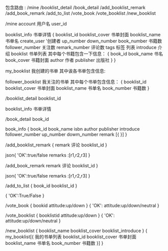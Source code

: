 包含路由 :
/mine  /booklist_detail   /book_detail
/add_booklist_remark   /add_book_remark
/add_to_list   /vote_book   /vote_booklist
/new_booklist


/mine
account 用户名
user_id

booklist_info  书单详情
{
  booklist_id
  booklist_cover 书单封面
  booklist_name  书单名
  create_user  '创建者
  up_number
  down_number
  book_number 书籍数
  follower_number  关注数
  remark_number 评论数
  tags 标签   列表
  introduce 介绍
  booklist 书单列表  其中每个书籍包含一下信息：
  {
    book_id
    book_name 书名
    book_cover 书籍封面
    author 作者
    publisher 出版社
   }
}

my_booklist 我创建的书单 其中诶各书单包含信息:

follower_booklist 我关注的书单 其中每个书单包含信息：
{
  booklist_id
  booklist_cover 书单封面
  booklist_name  书单名
  book_number 书籍数
}

/booklist_detail
  booklist_id

  booklist_info 书单详情

/book_detail
  book_id

  book_info
{
book_id
book_name
isbn
author
publisher
introduce
follower_number
up_number
dowm_number
remark [{
}]
}

/add_booklist_remark
{
remark 评论
booklist_id
}

json{
'OK':true/false
remarks :[r1,r2,r3]
}

/add_book_remark
remark 评论
booklist_id
}

json{
'OK':true/false
remarks :[r1,r2,r3]
}

/add_to_list
{
 book_id
 booklist_id
 }

 {
'OK':True/False
}

/vote_book
{
bookid
attitude:up/down
}
{
'OK':
attitude:up/down/neutral
}

/vote_booklist
{
booklistid
attitude:up/down
}
{
'OK':
attitude:up/down/neutral
}

/new_booklist
{
booklist_name
booklist_cover
booklist_introduce
}
{
  my_booklist[{     我的书单列表
  booklist_id
  booklist_cover 书单封面
  booklist_name  书单名
  book_number 书籍数
  }]
}